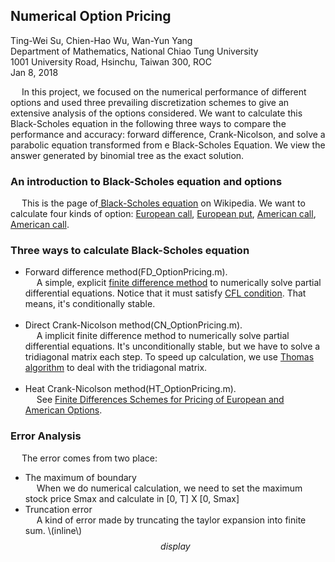 ## Numerical Option Pricing

Ting-Wei Su, Chien-Hao Wu, Wan-Yun Yang <br>
Department of Mathematics, National Chiao Tung University <br>
1001 University Road, Hsinchu, Taiwan 300, ROC <br>
Jan 8, 2018 <br>

&emsp; In this project, we focused on the numerical performance of different options and used three prevailing discretization schemes to give an extensive analysis of the options considered. We want to calculate this Black-Scholes equation in the following three ways to compare the performance and accuracy: forward difference, Crank-Nicolson, and solve a parabolic equation transformed from e Black-Scholes Equation. We view the answer generated by binomial tree as the exact solution.

### An introduction to Black-Scholes equation and options
&emsp; This is the page of<a href="https://en.wikipedia.org/wiki/Black%E2%80%93Scholes_equation" title="Title">
Black-Scholes equation</a> on Wikipedia. 
We want to calculate four kinds of option: <a href="https://www.investopedia.com/terms/e/europeanoption.asp" title="Title">
European call</a>, <a href="https://www.investopedia.com/terms/e/europeanoption.asp" title="Title">
European put</a>, <a href="https://www.investopedia.com/terms/a/americanoption.asp" title="Title">
American call</a>, <a href="https://www.investopedia.com/terms/a/americanoption.asp" title="Title">
American call</a>. 

### Three ways to calculate Black-Scholes equation
* Forward difference method(FD_OptionPricing.m). <br>
&emsp; A simple, explicit <a href="https://en.wikipedia.org/wiki/Finite_difference" title="Title">
 finite difference method</a> to numerically solve partial differential equations. Notice that it must satisfy <a href="https://en.wikipedia.org/wiki/Courant%E2%80%93Friedrichs%E2%80%93Lewy_condition" title="Title">
CFL condition</a>. That means, it's conditionally stable. <br> <br>
* Direct Crank-Nicolson method(CN_OptionPricing.m). <br>
&emsp; A implicit finite difference method to numerically solve partial differential equations. It's unconditionally stable, but we have to solve a tridiagonal matrix each step. To speed up calculation, we use <a href="https://en.wikipedia.org/wiki/Tridiagonal_matrix_algorithm" title="Title">Thomas algorithm</a> to deal with the tridiagonal matrix. <br> <br>
* Heat Crank-Nicolson method(HT_OptionPricing.m). <br>
&emsp; See <a href="https://fenix.tecnico.ulisboa.pt/downloadFile/395139424085/Extended%20Abstract.pdf" title="Title">Finite Differences Schemes for Pricing of European and American Options</a>.

### Error Analysis
&emsp; The error comes from two place:
* The maximum of boundary <br>
&emsp; When we do numerical calculation, we need to set the maximum stock price Smax and calculate in [0, T] X [0, Smax]
* Truncation error <br>
&emsp; A kind of error made by truncating the taylor expansion into finite sum.
\\(inline\\) $$display$$
